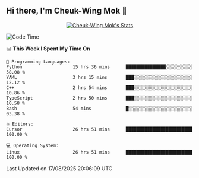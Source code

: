 ## Hi there, I'm Cheuk-Wing Mok 👋

<!--
**mozro0327/mozro0327** is a ✨ _special_ ✨ repository because its `README.md` (this file) appears on your GitHub profile.

Here are some ideas to get you started:

- 🔭 I’m currently working on ...
- 🌱 I’m currently learning ...
- 👯 I’m looking to collaborate on ...
- 🤔 I’m looking for help with ...
- 💬 Ask me about ...
- 📫 How to reach me: ...
- 😄 Pronouns: ...
- ⚡ Fun fact: ...
-->

<p align="center">
  <a href="https://github.com/mozro0327" class="rich-diff-level-one">
    <img src="https://github-readme-stats.vercel.app/api?username=mozro0327&title_color=333&text_color=777" alt="Cheuk-Wing Mok's Stats" >
    <!-- &hide=issues
    <img src="https://github-readme-stats.vercel.app/api?username=mozro0327&hide=issues&title_color=333&text_color=777" alt="Cheuk-Wing Mok's Stats" >
    -->
  </a>
</p>

<!--START_SECTION:waka-->
![Code Time](http://img.shields.io/badge/Code%20Time-3%2C745%20hrs%2029%20mins-blue)

📊 **This Week I Spent My Time On** 

```text
💬 Programming Languages: 
Python                   15 hrs 36 mins      ███████████████░░░░░░░░░░   58.08 % 
YAML                     3 hrs 15 mins       ███░░░░░░░░░░░░░░░░░░░░░░   12.12 % 
C++                      2 hrs 54 mins       ███░░░░░░░░░░░░░░░░░░░░░░   10.86 % 
TypeScript               2 hrs 50 mins       ███░░░░░░░░░░░░░░░░░░░░░░   10.58 % 
Bash                     54 mins             █░░░░░░░░░░░░░░░░░░░░░░░░   03.38 % 

🔥 Editors: 
Cursor                   26 hrs 51 mins      █████████████████████████   100.00 % 

💻 Operating System: 
Linux                    26 hrs 51 mins      █████████████████████████   100.00 % 
```


 Last Updated on 17/08/2025 20:06:09 UTC
<!--END_SECTION:waka-->
